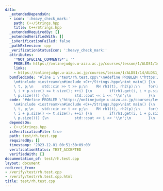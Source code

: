 ```yaml
---
data:
  _extendedDependsOn:
  - icon: ':heavy_check_mark:'
    path: C++/Strings.hpp
    title: C++/Strings.hpp
  _extendedRequiredBy: []
  _extendedVerifiedWith: []
  _isVerificationFailed: false
  _pathExtension: cpp
  _verificationStatusIcon: ':heavy_check_mark:'
  attributes:
    '*NOT_SPECIAL_COMMENTS*': ''
    PROBLEM: https://onlinejudge.u-aizu.ac.jp/courses/lesson/1/ALDS1/14/ALDS1_14_B
    links:
    - https://onlinejudge.u-aizu.ac.jp/courses/lesson/1/ALDS1/14/ALDS1_14_B
  bundledCode: "#line 1 \"test/rh.test.cpp\"\n#define PROBLEM \"https://onlinejudge.u-aizu.ac.jp/courses/lesson/1/ALDS1/14/ALDS1_14_B\"\
    \n#include <iostream>\n#include <C++/Strings.hpp>\nint main() {\n    std::string\
    \ t, p;\n    std::cin >> t >> p;\n    RH rh1(t), rh2(p);\n    for(size_t i = 0;\
    \ i + p.size() <= t.size(); ++i) {\n        if(rh1.get(i, i + p.size()) == rh2.get(0,\
    \ p.size())) {\n            std::cout << i << '\\n';\n        }\n    }\n}\n"
  code: "#define PROBLEM \"https://onlinejudge.u-aizu.ac.jp/courses/lesson/1/ALDS1/14/ALDS1_14_B\"\
    \n#include <iostream>\n#include <C++/Strings.hpp>\nint main() {\n    std::string\
    \ t, p;\n    std::cin >> t >> p;\n    RH rh1(t), rh2(p);\n    for(size_t i = 0;\
    \ i + p.size() <= t.size(); ++i) {\n        if(rh1.get(i, i + p.size()) == rh2.get(0,\
    \ p.size())) {\n            std::cout << i << '\\n';\n        }\n    }\n}"
  dependsOn:
  - C++/Strings.hpp
  isVerificationFile: true
  path: test/rh.test.cpp
  requiredBy: []
  timestamp: '2023-12-01 00:51:30+09:00'
  verificationStatus: TEST_ACCEPTED
  verifiedWith: []
documentation_of: test/rh.test.cpp
layout: document
redirect_from:
- /verify/test/rh.test.cpp
- /verify/test/rh.test.cpp.html
title: test/rh.test.cpp
---
```

